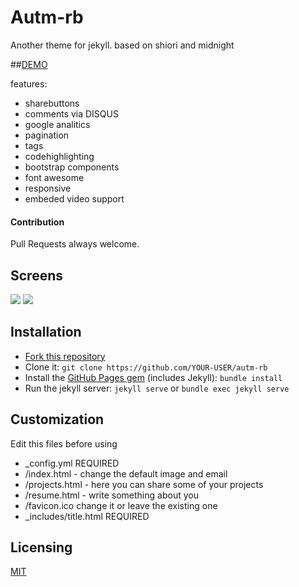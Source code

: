 # Autm-rb

Another theme for jekyll.
based on shiori and midnight

##[DEMO][demo]

features:

- sharebuttons
- comments via DISQUS
- google analitics
- pagination
- tags
- codehighlighting
- bootstrap components
- font awesome
- responsive
- embeded video support

#### Contribution
Pull Requests always welcome.

## Screens

![](http://i.imgur.com/i1OZoFF.png)
![](http://i.imgur.com/oc2ZfjH.png)

## Installation

- [Fork this repository][fork]
- Clone it: `git clone https://github.com/YOUR-USER/autm-rb`
- Install the [GitHub Pages gem][pages] (includes Jekyll): `bundle install`
- Run the jekyll server: `jekyll serve` or `bundle exec jekyll serve`

## Customization

Edit this files before using 
 
- _config.yml REQUIRED
- /index.html - change the default image and email
- /projects.html - here you can share some of your projects
- /resume.html - write something about you
- /favicon.ico change it or leave the existing one
- _includes/title.html REQUIRED

## Licensing

[MIT](https://github.com/railsr/autm-rb/blob/master/LICENSE)


[pages]: http://pages.github.com
[fork]: https://github.com/railsr/autm-rb/fork
[demo]: http://railsr.github.io/autm-rb/

